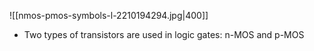 ![[nmos-pmos-symbols-l-2210194294.jpg|400]]
- Two types of transistors are used in logic gates: n-MOS and p-MOS